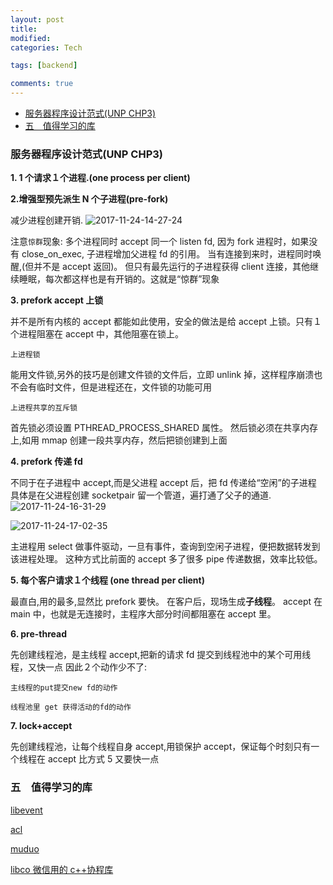 ```yaml
---
layout: post
title:
modified:
categories: Tech

tags: [backend]

comments: true
---
```


<!-- TOC -->

- [服务器程序设计范式(UNP CHP3)](#服务器程序设计范式unp-chp3)
- [五　值得学习的库](#五　值得学习的库)

<!-- /TOC -->

### 服务器程序设计范式(UNP CHP3)

**1. 1 个请求１个进程.(one process per client)**

**2.增强型预先派生 N 个子进程(pre-fork)**

减少进程创建开销.
![2017-11-24-14-27-24](https://images-1257933000.cos.ap-chengdu.myqcloud.com/2017-11-24-14-27-24.png)

注意`惊群`现象:
多个进程同时 accept 同一个 listen fd, 因为 fork 进程时，如果没有 close_on_exec, 子进程增加父进程 fd 的引用。
当有连接到来时，进程同时唤醒,(但并不是 accept 返回)。
但只有最先运行的子进程获得 client 连接，其他继续睡眠，每次都这样也是有开销的。这就是“惊群”现象

**3. prefork accept 上锁**

并不是所有内核的 accept 都能如此使用，安全的做法是给 accept 上锁。只有１个进程阻塞在 accept 中，其他阻塞在锁上。

`上进程锁`

能用文件锁,另外的技巧是创建文件锁的文件后，立即 unlink 掉，这样程序崩溃也不会有临时文件，但是进程还在，文件锁的功能可用

`上进程共享的互斥锁`

首先锁必须设置 PTHREAD_PROCESS_SHARED 属性。
然后锁必须在共享内存上,如用 mmap 创建一段共享内存，然后把锁创建到上面

**4. prefork 传递 fd**

不同于在子进程中 accept,而是父进程 accept 后，把 fd 传递给“空闲”的子进程
具体是在父进程创建 socketpair 留一个管道，遍打通了父子的通道.
![2017-11-24-16-31-29](https://images-1257933000.cos.ap-chengdu.myqcloud.com/2017-11-24-16-31-29.png)

![2017-11-24-17-02-35](https://images-1257933000.cos.ap-chengdu.myqcloud.com/2017-11-24-17-02-35.png)

主进程用 select 做事件驱动，一旦有事件，查询到空闲子进程，便把数据转发到该进程处理。
这种方式比前面的 accept 多了很多 pipe 传递数据，效率比较低。

**5. 每个客户请求１个线程 (one thread per client)**

最直白,用的最多,显然比 prefork 要快。
在客户后，现场生成**子线程**。
accept 在 main 中，也就是无连接时，主程序大部分时间都阻塞在 accept 里。

**6. pre-thread**

先创建线程池，是主线程 accept,把新的请求 fd 提交到线程池中的某个可用线程，又快一点
因此２个动作少不了:

`主线程的put提交new fd的动作`

`线程池里 get 获得活动的fd的动作`

**7. lock+accept**

先创建线程池，让每个线程自身 accept,用锁保护 accept，保证每个时刻只有一个线程在 accept
比方式 5 又要快一点

### 五　值得学习的库

[libevent](http://libevent.org/)

[acl](https://github.com/acl-dev/acl/)

[muduo](https://www.cnblogs.com/gaorong/p/6476757.html)

[libco 微信用的 c++协程库](https://code.csdn.net/Tencent/libco/tree/master)
